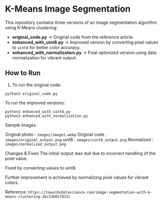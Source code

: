 # K-Means Image Segmentation

This repository contains three versions of an image segmentation algorithm using K-Means clustering:

- **original_code.py** → Original code from the reference article.
- **enhanced_with_uint8.py** → Improved version by converting pixel values to `uint8` for better color accuracy.
- **enhanced_with_normalization.py** → Final optimized version using data normalization for vibrant output.

## How to Run
1. To run the original code:

```
python3 original_code.py

```
To run the improved versions:

```
python3 enhanced_with_uint8.py
python3 enhanced_with_normalization.py

```

Sample images


Original photo    :       ``` images/image1.webp ```
Original code     :       ``` images/original_output.png ```
uint8 	          :       ``` images/uint8_output.png ```
Normalized	      :       ``` images/normalized_output.png ```     


Changes & Fixes
The initial output was dull due to incorrect handling of the pixel value.

Fixed by converting values to uint8.

Further improvement is achieved by normalizing pixel values for vibrant colors.

Reference:  ``` https://towardsdatascience.com/image-segmentation-with-k-means-clustering-1bc53601f033/ ```


